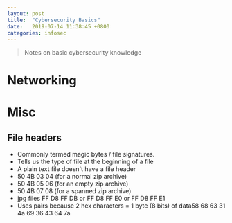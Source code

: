 ```yaml
---
layout: post
title:  "Cybersecurity Basics"
date:   2019-07-14 11:38:45 +0800
categories: infosec
---
```


> Notes on basic cybersecurity knowledge

# Networking


# Misc

## File headers

- Commonly termed magic bytes / file signatures.
- Tells us the type of file at the beginning of a file
- A plain text file doesn't have a file header 
- 50 4B 03 04 (for a normal zip archive)
- 50 4B 05 06 (for an empty zip archive)
- 50 4B 07 08 (for a spanned zip archive)
- jpg files FF D8 FF DB or FF D8 FF E0 or FF D8 FF E1
- Uses pairs because 2 hex characters = 1 byte (8 bits) of data58 68 63 31 4a 69 36 43 64 7a